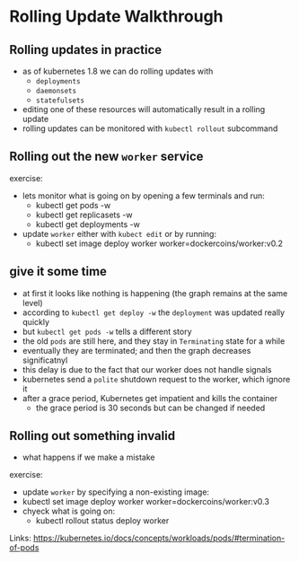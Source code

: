 # Rolling Update Walkthrough

## Rolling updates in practice

- as of kubernetes 1.8 we can do rolling updates with
  - `deployments`
  - `daemonsets`
  - `statefulsets`
- editing one of these resources will automatically result in a rolling update
- rolling updates can be monitored with `kubectl rollout` subcommand

## Rolling out the new `worker` service

exercise:
- lets monitor what is going on by opening a few terminals and run:
  - kubectl get pods -w
  - kubectl get replicasets -w
  - kubectl get deployments -w
- update `worker` either with `kubect edit` or by running:
  - kubectl set image deploy worker worker=dockercoins/worker:v0.2


## give it some time
- at first it looks like nothing is happening (the graph remains at the same level)
- according to `kubectl get deploy -w` the `deployment` was updated really quickly
- but `kubectl get pods -w` tells a different story
- the old `pods` are still here, and they stay in `Terminating` state for a while
- eventually they are terminated; and then the graph decreases significatnyl
- this delay is due to the fact that our worker does not handle signals
- kubernetes send a `polite` shutdown request to the worker, which ignore it
- after a grace period, Kubernetes get impatient and kills the container
  - the grace period is 30 seconds but can be changed if needed

## Rolling out something invalid
- what happens if we make a mistake
  
exercise:
- update `worker` by specifying a non-existing image:
- kubectl set image deploy worker worker=dockercoins/worker:v0.3
- chyeck what is going on:
  - kubectl rollout status deploy worker


Links:
https://kubernetes.io/docs/concepts/workloads/pods/#termination-of-pods